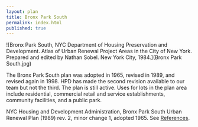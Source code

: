```yaml
---
layout: plan
title: Bronx Park South
permalink: index.html
published: true
---
```


![Bronx Park South, NYC Department of Housing Preservation and Development. Atlas of Urban Renewal Project Areas in the City of New York. Prepared and edited by Nathan Sobel. New York City, 1984.](Bronx Park South.jpg)
<!---
![Bronx Park South, NYC Department of Housing Preservation and Development. Community Development Progress Report: 1968. Prepared and edited by Nathan Sobel. New York City, 1968.](Bronx Park 1968.png)
-->

The Bronx Park South plan was adopted in 1965, revised in 1989, and revised again in 1998. HPD has made the second revision available to our team but not the third. The plan is still active. Uses for lots in the plan area include residential, commercial retail and service establishments, community facilities, and a public park.

NYC Housing and Development Administration, Bronx Park South Urban Renewal Plan (1989) rev. 2, minor change 1, adopted 1965. See [References](http://www.urbanreviewer.org/#page=references.html).